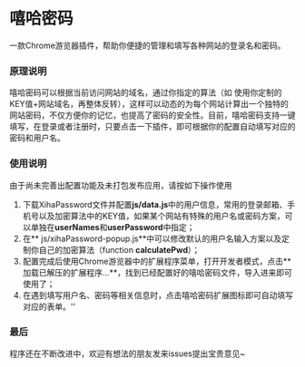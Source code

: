 # 嘻哈密码
一款Chrome游览器插件，帮助你便捷的管理和填写各种网站的登录名和密码。

### 原理说明
嘻哈密码可以根据当前访问网站的域名，通过你指定的算法（如 使用你定制的KEY值+网站域名，再整体反转），这样可以动态的为每个网站计算出一个独特的网站密码，不仅方便你的记忆，也提高了密码的安全性。目前，嘻哈密码支持一键填写，在登录或者注册时，只要点击一下插件，即可根据你的配置自动填写对应的密码和用户名。
### 使用说明
由于尚未完善出配置功能及未打包发布应用，请按如下操作使用
1. 下载XihaPassword文件并配置**js/data.js**中的用户信息，常用的登录邮箱、手机号以及加密算法中的KEY值，如果某个网站有特殊的用户名或密码方案，可以单独在**userNames**和**userPassword**中指定；
2. 在** js/xihaPassword-popup.js**中可以修改默认的用户名输入方案以及定制你自己的加密算法（function **calculatePwd**）；
3. 配置完成后使用Chrome游览器中的扩展程序菜单，打开开发者模式，点击** 加载已解压的扩展程序...**，找到已经配置好的嘻哈密码文件，导入进来即可使用了；
4. 在遇到填写用户名、密码等相关信息时，点击嘻哈密码扩展图标即可自动填写对应的表单。''
### 最后 
程序还在不断改进中，欢迎有想法的朋友发来issues提出宝贵意见~